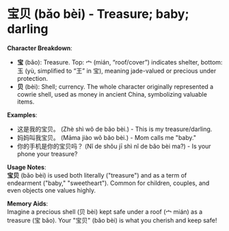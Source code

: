# **宝贝 (bǎo bèi) - Treasure; baby; darling**

**Character Breakdown**:  
- **宝** (bǎo): Treasure. Top: 宀 (mián, “roof/cover”) indicates shelter, bottom: 玉 (yù, simplified to “王” in 宝), meaning jade-valued or precious under protection.  
- **贝** (bèi): Shell; currency. The whole character originally represented a cowrie shell, used as money in ancient China, symbolizing valuable items.

**Examples**:  
- 这是我的宝贝。 (Zhè shì wǒ de bǎo bèi.) - This is my treasure/darling.  
- 妈妈叫我宝贝。 (Māma jiào wǒ bǎo bèi.) - Mom calls me "baby."  
- 你的手机是你的宝贝吗？ (Nǐ de shǒu jī shì nǐ de bǎo bèi ma?) - Is your phone your treasure?

**Usage Notes**:  
**宝贝** (bǎo bèi) is used both literally ("treasure") and as a term of endearment ("baby," "sweetheart"). Common for children, couples, and even objects one values highly.

**Memory Aids**:  
Imagine a precious shell (贝 bèi) kept safe under a roof (宀 mián) as a treasure (宝 bǎo). Your "宝贝" (bǎo bèi) is what you cherish and keep safe!